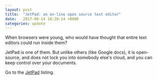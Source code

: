 ```yaml
---
layout: post
title:  "JetPad: an on-line open source text editor"
date:   2017-08-14 18:20:24 +0000
categories: update
---
```


When browsers were young, who would have thought that entire text editors
could run inside them?

JetPad is one of them. But unlike others (like Google docs), it is open-source,
and does not lock you into somebody else's cloud, and you can keep control
over your documents.

Go to the <a href="/products/#JetPad">JetPad</a> listing.

